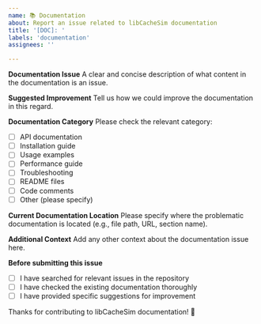 ```yaml
---
name: 📚 Documentation
about: Report an issue related to libCacheSim documentation
title: '[DOC]: '
labels: 'documentation'
assignees: ''

---
```


**Documentation Issue**
A clear and concise description of what content in the documentation is an issue.

**Suggested Improvement**
Tell us how we could improve the documentation in this regard.

**Documentation Category**
Please check the relevant category:
- [ ] API documentation
- [ ] Installation guide
- [ ] Usage examples
- [ ] Performance guide
- [ ] Troubleshooting
- [ ] README files
- [ ] Code comments
- [ ] Other (please specify)

**Current Documentation Location**
Please specify where the problematic documentation is located (e.g., file path, URL, section name).

**Additional Context**
Add any other context about the documentation issue here.

**Before submitting this issue**
- [ ] I have searched for relevant issues in the repository
- [ ] I have checked the existing documentation thoroughly
- [ ] I have provided specific suggestions for improvement

Thanks for contributing to libCacheSim documentation! 🎉
